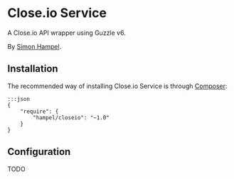 Close.io Service
================

A Close.io API wrapper using Guzzle v6.

By [Simon Hampel](http://hampelgroup.com/).

Installation
------------

The recommended way of installing Close.io Service is through [Composer](http://getcomposer.org):

    :::json
    {
        "require": {
            "hampel/closeio": "~1.0"
        }
    }

Configuration
-------------

TODO

